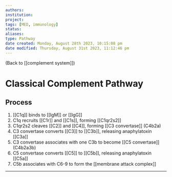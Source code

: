 ```yaml
---
authors: 
institution: 
project: 
tags: [MED, immunology]
status: 
aliases: 
type: Pathway
date created: Monday, August 28th 2023, 10:15:08 pm
date modified: Thursday, August 31st 2023, 11:12:46 pm
---
```


(Back to [[complement system]])

# Classical Complement Pathway

## Process
1. [[C1q]] binds to [[IgM]] or [[IgG]]
2. C1q recruits [[C1r]] and [[C1s]], forming [[C1qr2s2]]
3. C1qr2s2 cleaves [[C2]] and [[C4]], forming [[C3 convertase]] (C4b2a)
4. C3 convertase converts [[C3]] to [[C3b]], releasing anaphylatoxin [[C3a]]
5. C3 convertase associates with one C3b to become [[C5 convertase]] (C4b2a3b)
6. C5 convertase converts [[C5]] to [[C5b]], releasing anaphylatoxin [[C5a]]
7. C5b associates with C6-9 to form the [[membrane attack complex]]

---
